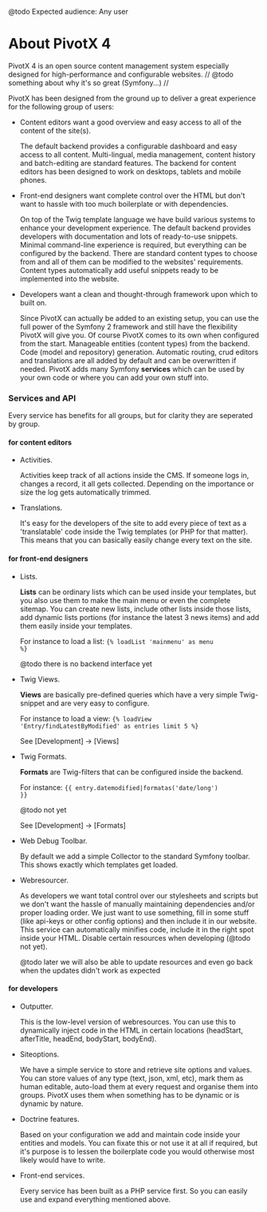 
@todo Expected audience:  Any user


About PivotX 4
==============

PivotX 4 is an open source content management system especially designed for high-performance and configurable websites.
// @todo something about why it's so great (Symfony...) //

PivotX has been designed from the ground up to deliver a great experience for the following group of users:

-   Content editors want a good overview and easy access to all of the content of the site(s).
  
    The default backend provides a configurable dashboard and easy access to all content.
    Multi-lingual, media management, content history and batch-editing are standard features.
    The backend for content editors has been designed to work on desktops, tablets and mobile phones.

-   Front-end designers want complete control over the HTML but don't want to hassle with too much boilerplate or with dependencies.

    On top of the Twig template language we have build various systems to enhance your development experience.
    The default backend provides developers with documentation and lots of ready-to-use snippets. Minimal command-line experience is
    required, but everything can be configured by the backend. There are standard content types to choose from and all of them
    can be modified to the websites' requirements. Content types automatically add useful snippets ready to be implemented into the website.

-   Developers want a clean and thought-through framework upon which to built on.

    Since PivotX can actually be added to an existing setup, you can use the full power of the Symfony 2 framework and still have the
    flexibility PivotX will give you. Of course PivotX comes to its own when configured from the start.
    Manageable entities (content types) from the backend. Code (model and repository) generation.
    Automatic routing, crud editors and translations are all added by default and can be overwritten if needed. PivotX adds many
    Symfony **services** which can be used by your own code or where you can add your own stuff into.



### Services and API

Every service has benefits for all groups, but for clarity they are seperated by group.

#### for content editors

*   Activities.

    Activities keep track of all actions inside the CMS. If someone logs in, changes a record, it
    all gets collected. Depending on the importance or size the log gets automatically trimmed.

*   Translations.

    It's easy for the developers of the site to add every piece of text as a 'translatable' code
    inside the Twig templates (or PHP for that matter). This means that you can basically easily change
    every text on the site.

#### for front-end designers

*   Lists.

    **Lists** can be ordinary lists which can be used inside your templates, but you also use them
    to make the main menu or even the complete sitemap. You can create new lists, include
    other lists inside those lists, add dynamic lists portions (for instance the latest 3 news items)
    and add them easily inside your templates.

    For instance to load a list: <code>{% loadList 'mainmenu' as menu %}</code>

    @todo there is no backend interface yet

*   Twig Views.

    **Views** are basically pre-defined queries which have a very simple Twig-snippet and are very easy 
    to configure.
    
    For instance to load a view: <code>{% loadView 'Entry/findLatestByModified' as entries limit 5 %}</code>

    See [Development] -> [Views]

*   Twig Formats.

    **Formats** are Twig-filters that can be configured inside the backend.

    For instance: <code>{{ entry.datemodified|formatas('date/long') }}</code>

    @todo not yet

    See [Development] -> [Formats]

*   Web Debug Toolbar.

    By default we add a simple Collector to the standard Symfony toolbar. This shows exactly
    which templates get loaded.

*   Webresourcer.

    As developers we want total control over our stylesheets and scripts but we don't want the
    hassle of manually maintaining dependencies and/or proper loading order. We just want
    to use something, fill in some stuff (like api-keys or other config options) and then
    include it in our website. 
    This service can automatically minifies code, include it in the right spot inside your
    HTML. Disable certain resources when developing (@todo not yet).

    @todo later we will also be able to update resources and even go back when the updates
    didn't work as expected

#### for developers

*   Outputter.

    This is the low-level version of webresources. You can use this to dynamically inject 
    code in the HTML in certain locations (headStart, afterTitle, headEnd, bodyStart, bodyEnd).

*   Siteoptions.

    We have a simple service to store and retrieve site options and values. You can store values
    of any type (text, json, xml, etc), mark them as human editable, auto-load them at every
    request and organise them into groups. PivotX uses them when something has to be dynamic
    or is dynamic by nature.

*   Doctrine features.

    Based on your configuration we add and maintain code inside your entities and models.
    You can fixate this or not use it at all if required, but it's purpose is to lessen
    the boilerplate code you would otherwise most likely would have to write.

*   Front-end services.

    Every service has been built as a PHP service first. So you can easily use and expand
    everything mentioned above.
